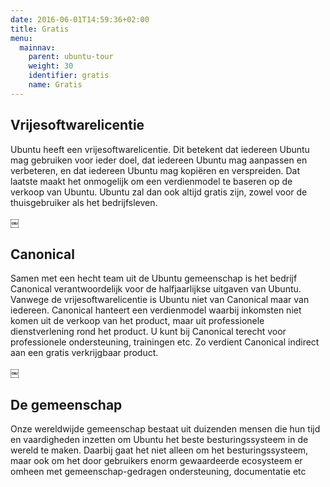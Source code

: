 ```yaml
---
date: 2016-06-01T14:59:36+02:00
title: Gratis
menu:
  mainnav:
    parent: ubuntu-tour
    weight: 30
    identifier: gratis
    name: Gratis
---
```


## Vrijesoftwarelicentie
Ubuntu heeft een vrijesoftwarelicentie. Dit betekent dat iedereen Ubuntu mag gebruiken voor ieder doel, dat iedereen Ubuntu mag aanpassen en verbeteren, en dat iedereen Ubuntu mag kopiëren en verspreiden. Dat laatste maakt het onmogelijk om een verdienmodel te baseren op de verkoop van Ubuntu.  Ubuntu zal dan ook altijd gratis zijn, zowel voor de thuisgebruiker als het bedrijfsleven.

￼
## Canonical
Samen met een hecht team uit de Ubuntu gemeenschap is het bedrijf Canonical verantwoordelijk voor de halfjaarlijkse uitgaven van Ubuntu. Vanwege de vrijesoftwarelicentie is Ubuntu niet van Canonical maar van iedereen. Canonical hanteert een verdienmodel waarbij inkomsten niet komen uit de verkoop van het product, maar uit professionele dienstverlening rond het product. U kunt bij Canonical terecht voor professionele ondersteuning, trainingen etc. Zo verdient Canonical indirect aan een gratis verkrijgbaar product.

￼
## De gemeenschap
Onze wereldwijde gemeenschap bestaat uit duizenden mensen die hun tijd en vaardigheden inzetten om Ubuntu het beste besturingssysteem in de wereld te maken. Daarbij gaat het niet alleen om het besturingssysteem, maar ook om het door gebruikers enorm gewaardeerde ecosysteem er omheen met gemeenschap-gedragen ondersteuning, documentatie etc
